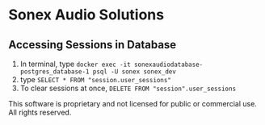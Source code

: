 # Sonex Audio Solutions

## Accessing Sessions in Database
1. In terminal, type `docker exec -it sonexaudiodatabase-postgres_database-1 psql -U sonex sonex_dev`
2. type `SELECT * FROM "session.user_sessions"`
3. To clear sessions at once, `DELETE FROM "session".user_sessions`

This software is proprietary and not licensed for public or commercial use. All rights reserved.